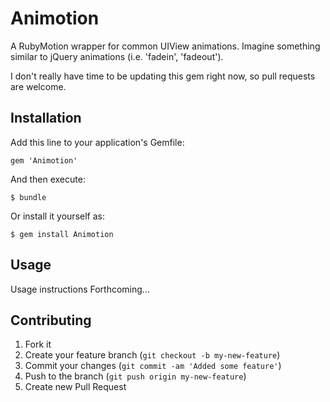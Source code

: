 # Animotion

A RubyMotion wrapper for common UIView animations. Imagine something similar to jQuery animations (i.e. 'fadein', 'fadeout').

I don't really have time to be updating this gem right now, so pull requests are welcome.

## Installation

Add this line to your application's Gemfile:

    gem 'Animotion'

And then execute:

    $ bundle

Or install it yourself as:

    $ gem install Animotion

## Usage

Usage instructions Forthcoming...

## Contributing

1. Fork it
2. Create your feature branch (`git checkout -b my-new-feature`)
3. Commit your changes (`git commit -am 'Added some feature'`)
4. Push to the branch (`git push origin my-new-feature`)
5. Create new Pull Request

